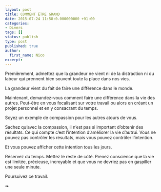 ```yaml
---
layout: post
title: COMMENT ÊTRE GRAND
date: 2015-07-24 11:58:0.000000000 +01:00
categories:
- Divers
tags: []
status: publish
type: post
published: true
author:
  first_name: Nico
excerpt:
---
```




Premièrement, admettez que la grandeur ne vient ni de la distraction ni du labeur qui prennent bien souvent toute la place dans nos vies.

La grandeur vient du fait de faire une différence dans le monde.

Maintenant, demandez-vous comment faire une différence dans la vie des autres. Peut-être en vous focalisant sur votre travail ou alors en créant un projet personnel et en y consacrant du temps.

Soyez un exemple de compassion pour les autres atours de vous.

Sachez qu’avec la compassion, il n’est pas si important d’obtenir des résultats. Ce qui compte c’est l’intention d’améliorer la vie d’autrui. Vous ne pouvez pas contrôler les résultats, mais vous pouvez contrôler l’intention.

Et vous pouvez afficher cette intention tous les jours.

Réservez du temps. Mettez le reste de côté. Prenez conscience que la vie est limitée, précieuse, incroyable et que vous ne devriez pas en gaspiller une seule minute.

Poursuivez ce travail.


❧

